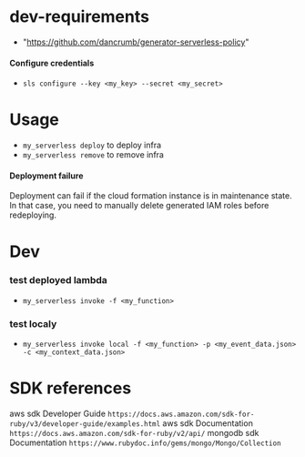 # dev-requirements
- "https://github.com/dancrumb/generator-serverless-policy"

#### Configure credentials
- `sls configure --key <my_key> --secret <my_secret>`

# Usage
- `my_serverless deploy` to deploy infra
- `my_serverless remove` to remove infra
#### Deployment failure
Deployment can fail if the cloud formation instance is in maintenance state. In that case,
you need to manually delete generated IAM roles before redeploying.

# Dev
### test deployed lambda
- `my_serverless invoke -f <my_function>`
### test localy
- `my_serverless invoke local -f <my_function> -p <my_event_data.json> -c <my_context_data.json>`

# SDK references
aws sdk Developer Guide
```https://docs.aws.amazon.com/sdk-for-ruby/v3/developer-guide/examples.html```
aws sdk Documentation
```https://docs.aws.amazon.com/sdk-for-ruby/v2/api/```
mongodb sdk Documentation
```https://www.rubydoc.info/gems/mongo/Mongo/Collection```
